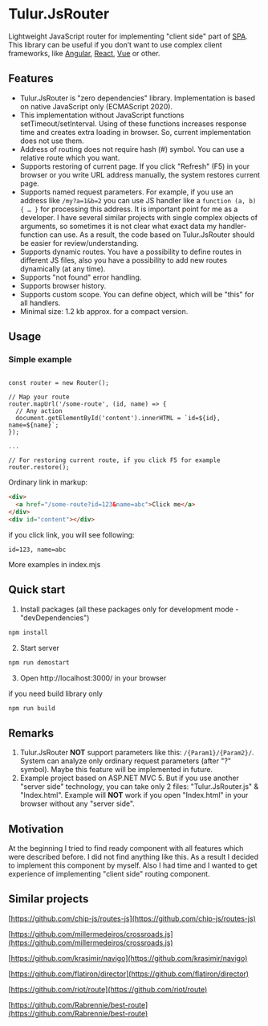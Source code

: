 # Tulur.JsRouter
Lightweight JavaScript router for implementing "client side" part of [SPA](https://en.wikipedia.org/wiki/Single-page_application). This library can be useful if you don’t want to use complex client frameworks, like [Angular](https://angular.io/), [React](https://reactjs.org/), [Vue](https://vuejs.org/) or other.

## Features
* Tulur.JsRouter is "zero dependencies" library. Implementation is based on native JavaScript only (ECMAScript 2020).
* This implementation without JavaScript functions setTimeout/setInterval. Using of these functions increases response time and creates extra loading in browser. So, current implementation does not use them.
* Address of routing does not require hash (#) symbol. You can use a relative route which you want.
* Supports restoring of current page. If you click "Refresh" (F5) in your browser or you write URL address manually, the system restores current page.
* Supports named request parameters. For example, if you use an address like `/my?a=1&b=2` you can use JS handler like a `function (a, b) { … }` for processing this address. It is important point for me as a developer. I have several similar projects with single complex objects of arguments, so sometimes it is not clear what exact data my handler-function can use. As a result, the code based on Tulur.JsRouter should be easier for review/understanding.
* Supports dynamic routes. You have a possibility to define routes in different JS files, also you have a possibility to add new routes dynamically (at any time).
* Supports "not found" error handling.
* Supports browser history.
* Supports custom scope. You can define object, which will be "this" for all handlers.
* Minimal size: 1.2 kb approx. for a compact version.

## Usage

### Simple example

```JS

const router = new Router();

// Map your route
router.mapUrl('/some-route', (id, name) => {
  // Any action
  document.getElementById('content').innerHTML = `id=${id}, name=${name}`;
});

...

// For restoring current route, if you click F5 for example
router.restore();
```

Ordinary link in markup:
```html
<div>
  <a href="/some-route?id=123&name=abc">Click me</a>
</div>
<div id="content"></div>
```

if you click link, you will see following:
```
id=123, name=abc
```

More examples in index.mjs 

## Quick start
1. Install packages (all these packages only for development mode - "devDependencies")

```sh
npm install
```

2. Start server

```sh
npm run demostart
```

3. Open http://localhost:3000/ in your browser

if you need build library only

```sh
npm run build
```

## Remarks
1.	Tulur.JsRouter **NOT** support parameters like this: `/{Param1}/{Param2}/`. System can analyze only ordinary request parameters (after "?" symbol). Maybe this feature will be implemented in future.
2.	Example project based on ASP.NET MVC 5. But if you use another "server side" technology, you can take only 2 files: "Tulur.JsRouter.js" & "Index.html". Example will **NOT** work if you open "Index.html" in your browser without any "server side".

## Motivation
At the beginning I tried to find ready component with all features which were described before. I did not find anything like this. As a result I decided to implement this component by myself. Also I had time and I wanted to get experience of implementing "client side" routing component.

## Similar projects
[https://github.com/chip-js/routes-js](https://github.com/chip-js/routes-js)

[https://github.com/millermedeiros/crossroads.js](https://github.com/millermedeiros/crossroads.js)

[https://github.com/krasimir/navigo](https://github.com/krasimir/navigo)

[https://github.com/flatiron/director](https://github.com/flatiron/director)

[https://github.com/riot/route](https://github.com/riot/route)

[https://github.com/Rabrennie/best-route](https://github.com/Rabrennie/best-route)

